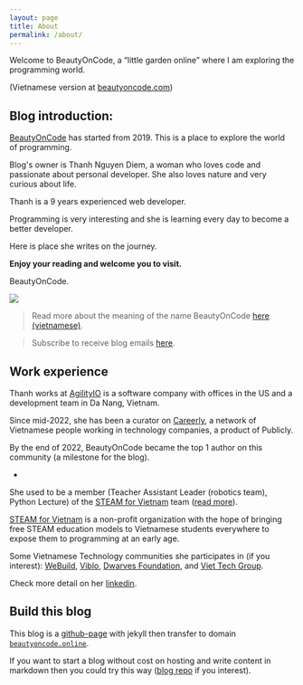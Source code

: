```yaml
---
layout: page
title: About
permalink: /about/
---
```


Welcome to BeautyOnCode, a “little garden online” where I am exploring the programming world.

(Vietnamese version at [beautyoncode.com](http://beautyoncode.com/))

Blog introduction:
---

[BeautyOnCode](https://beautyoncode.online) has started from 2019. This is a place to explore the world of programming. 

Blog's owner is Thanh Nguyen Diem, a woman who loves code and passionate about personal developer. She also loves nature and very curious about life.

Thanh is a 9 years experienced web developer. 

Programming is very interesting and she is learning every day to become a better developer.

Here is place she writes on the journey.

**Enjoy your reading and welcome you to visit.**

BeautyOnCode.

![](/assets/images/2022/12/2022-12-logo-blog-with-slogan.webp)

> Read more about the meaning of the name BeautyOnCode [here (vietnamese)](https://beautyoncode.com/gioi-thieu/).

> Subscribe to receive blog emails [here](https://bit.ly/3un9YiW).
 

## Work experience
Thanh works at [AgilityIO](https://www.agilityio.com/) is a software company with offices in the US and a development team in Da Nang, Vietnam.

Since mid-2022, she has been a curator on [Careerly](https://careerly.vn/profiles/1140), a network of Vietnamese people working in technology companies, a product of Publicly. 

By the end of 2022, BeautyOnCode became the top 1 author on this community (a milestone for the blog).

-

She used to be a member (Teacher Assistant Leader (robotics team), Python Lecture) of the [STEAM for Vietnam](https://steamforvietnam.org/) team ([read more](https://beautyoncode.com/mot-nam-cung-steam-for-vietnam/)).

[STEAM for Vietnam](https://steamforvietnam.org/) is a non-profit organization with the hope of bringing free STEAM education models to Vietnamese students everywhere to expose them to programming at an early age.

Some Vietnamese Technology communities she participates in (if you interest): [WeBuild](https://www.webuild.community/), [Viblo](https://viblo.asia/u/BeautyOnCode), [Dwarves Foundation](https://dwarves.foundation/), and [Viet Tech Group](https://www.viettech.group/).

Check more detail on her [linkedin](https://www.linkedin.com/in/graphicdthanh/).


## Build this blog 

This blog is a [github-page](https://pages.github.com/) with jekyll then transfer to domain [`beautyoncode.online`](https://www.beautyoncode.online/). 

If you want to start a blog without cost on hosting and write content in markdown then you could try this way ([blog repo](https://github.com/GraphicDThanh/GraphicDThanh.github.io) if you interest).